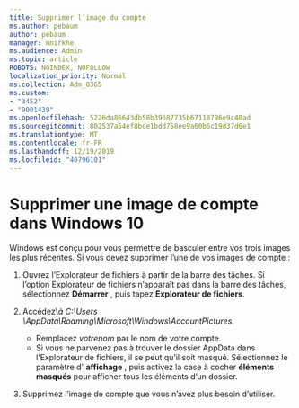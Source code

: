 ```yaml
---
title: Supprimer l’image du compte
ms.author: pebaum
author: pebaum
manager: mnirkhe
ms.audience: Admin
ms.topic: article
ROBOTS: NOINDEX, NOFOLLOW
localization_priority: Normal
ms.collection: Adm_O365
ms.custom:
- "3452"
- "9001439"
ms.openlocfilehash: 5226da86643db58b39687735b67118796e9c40ad
ms.sourcegitcommit: 802537a54ef8bde1bdd758ee9a60b6c19d37d6e1
ms.translationtype: MT
ms.contentlocale: fr-FR
ms.lasthandoff: 12/19/2019
ms.locfileid: "40796101"
---
```

# <a name="delete-an-account-picture-in-windows-10"></a>Supprimer une image de compte dans Windows 10

Windows est conçu pour vous permettre de basculer entre vos trois images les plus récentes. Si vous devez supprimer l’une de vos images de compte :

1. Ouvrez l’Explorateur de fichiers à partir de la barre des tâches. Si l’option Explorateur de fichiers n’apparaît pas dans la barre des tâches, sélectionnez **Démarrer** , puis tapez **Explorateur de fichiers**.

2. Accédez\\*à C:\Users \AppData\Roaming\Microsoft\Windows\AccountPictures.* 
    - Remplacez *votrenom* par le nom de votre compte.
    - Si vous ne parvenez pas à trouver le dossier AppData dans l’Explorateur de fichiers, il se peut qu’il soit masqué. Sélectionnez le paramètre d' **affichage** , puis activez la case à cocher **éléments masqués** pour afficher tous les éléments d’un dossier.

3. Supprimez l’image de compte que vous n’avez plus besoin d’utiliser.
 
 